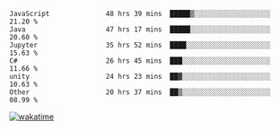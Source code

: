 <!--START_SECTION:waka-->

```text
JavaScript              48 hrs 39 mins  █████▒░░░░░░░░░░░░░░░░░░░   21.20 %
Java                    47 hrs 17 mins  █████░░░░░░░░░░░░░░░░░░░░   20.60 %
Jupyter                 35 hrs 52 mins  ████░░░░░░░░░░░░░░░░░░░░░   15.63 %
C#                      26 hrs 45 mins  ███░░░░░░░░░░░░░░░░░░░░░░   11.66 %
unity                   24 hrs 23 mins  ██▓░░░░░░░░░░░░░░░░░░░░░░   10.63 %
Other                   20 hrs 37 mins  ██▒░░░░░░░░░░░░░░░░░░░░░░   08.99 %
```

<!--END_SECTION:waka-->
[![wakatime](https://wakatime.com/badge/user/6c2f442e-41b4-42e3-bc06-d5d8203ad1da.svg)](https://wakatime.com/@6c2f442e-41b4-42e3-bc06-d5d8203ad1da)
